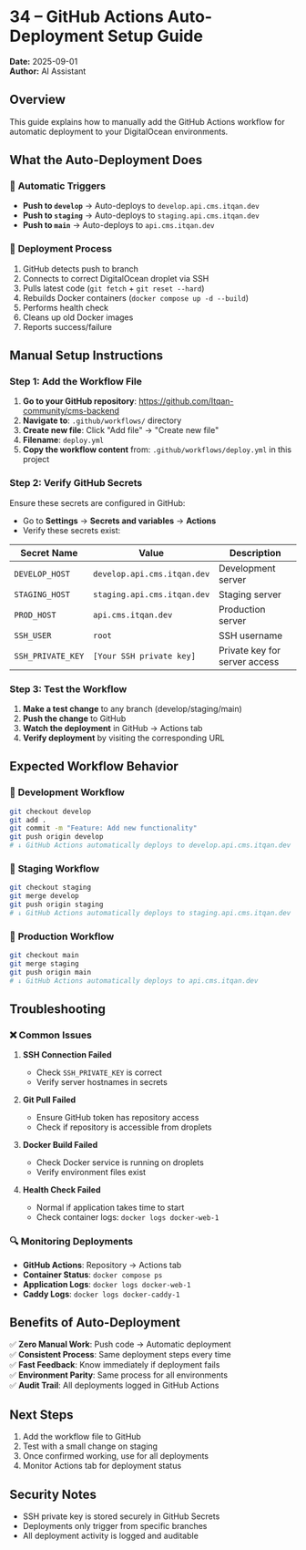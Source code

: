# 34 – GitHub Actions Auto-Deployment Setup Guide

**Date:** 2025-09-01  
**Author:** AI Assistant  

## Overview
This guide explains how to manually add the GitHub Actions workflow for automatic deployment to your DigitalOcean environments.

## What the Auto-Deployment Does

### 🎯 **Automatic Triggers**
- **Push to `develop`** → Auto-deploys to `develop.api.cms.itqan.dev`
- **Push to `staging`** → Auto-deploys to `staging.api.cms.itqan.dev`  
- **Push to `main`** → Auto-deploys to `api.cms.itqan.dev`

### 🚀 **Deployment Process**
1. GitHub detects push to branch
2. Connects to correct DigitalOcean droplet via SSH
3. Pulls latest code (`git fetch` + `git reset --hard`)
4. Rebuilds Docker containers (`docker compose up -d --build`)
5. Performs health check
6. Cleans up old Docker images
7. Reports success/failure

## Manual Setup Instructions

### Step 1: Add the Workflow File

1. **Go to your GitHub repository**: https://github.com/Itqan-community/cms-backend
2. **Navigate to**: `.github/workflows/` directory
3. **Create new file**: Click "Add file" → "Create new file"
4. **Filename**: `deploy.yml`
5. **Copy the workflow content** from: `.github/workflows/deploy.yml` in this project

### Step 2: Verify GitHub Secrets

Ensure these secrets are configured in GitHub:
- Go to **Settings** → **Secrets and variables** → **Actions**
- Verify these secrets exist:

| Secret Name | Value | Description |
|-------------|-------|-------------|
| `DEVELOP_HOST` | `develop.api.cms.itqan.dev` | Development server |
| `STAGING_HOST` | `staging.api.cms.itqan.dev` | Staging server |
| `PROD_HOST` | `api.cms.itqan.dev` | Production server |
| `SSH_USER` | `root` | SSH username |
| `SSH_PRIVATE_KEY` | `[Your SSH private key]` | Private key for server access |

### Step 3: Test the Workflow

1. **Make a test change** to any branch (develop/staging/main)
2. **Push the change** to GitHub
3. **Watch the deployment** in GitHub → Actions tab
4. **Verify deployment** by visiting the corresponding URL

## Expected Workflow Behavior

### 🔄 **Development Workflow**
```bash
git checkout develop
git add .
git commit -m "Feature: Add new functionality"
git push origin develop
# ↓ GitHub Actions automatically deploys to develop.api.cms.itqan.dev
```

### 🚀 **Staging Workflow**  
```bash
git checkout staging
git merge develop
git push origin staging
# ↓ GitHub Actions automatically deploys to staging.api.cms.itqan.dev
```

### 🌟 **Production Workflow**
```bash
git checkout main
git merge staging
git push origin main
# ↓ GitHub Actions automatically deploys to api.cms.itqan.dev
```

## Troubleshooting

### ❌ **Common Issues**

1. **SSH Connection Failed**
   - Check `SSH_PRIVATE_KEY` is correct
   - Verify server hostnames in secrets

2. **Git Pull Failed**
   - Ensure GitHub token has repository access
   - Check if repository is accessible from droplets

3. **Docker Build Failed**
   - Check Docker service is running on droplets
   - Verify environment files exist

4. **Health Check Failed**
   - Normal if application takes time to start
   - Check container logs: `docker logs docker-web-1`

### 🔍 **Monitoring Deployments**

- **GitHub Actions**: Repository → Actions tab
- **Container Status**: `docker compose ps`
- **Application Logs**: `docker logs docker-web-1`
- **Caddy Logs**: `docker logs docker-caddy-1`

## Benefits of Auto-Deployment

✅ **Zero Manual Work**: Push code → Automatic deployment  
✅ **Consistent Process**: Same deployment steps every time  
✅ **Fast Feedback**: Know immediately if deployment fails  
✅ **Environment Parity**: Same process for all environments  
✅ **Audit Trail**: All deployments logged in GitHub Actions  

## Next Steps

1. Add the workflow file to GitHub
2. Test with a small change on staging
3. Once confirmed working, use for all deployments
4. Monitor Actions tab for deployment status

## Security Notes

- SSH private key is stored securely in GitHub Secrets
- Deployments only trigger from specific branches
- All deployment activity is logged and auditable
